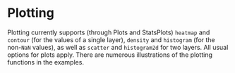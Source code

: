 # Plotting

Plotting currently supports (through Plots and StatsPlots) `heatmap` and
`contour` (for the values of a single layer), `density` and `histogram` (for the
non-`NaN` values), as well as `scatter` and `histogram2d` for two layers. All
usual options for plots apply. There are numerous illustrations of the plotting
functions in the examples.
